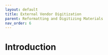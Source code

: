 ```yaml
---
layout: default
title: External Vendor Digitization
parent: Reformatting and Digitizing Materials
nav_order: 6
---
```


# Introduction

